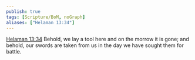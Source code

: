 ```yaml
---
publish: true
tags: [Scripture/BoM, noGraph]
aliases: ["Helaman 13:34"]
---
```

[Helaman 13:34](https://churchofjesuschrist.org/study/scriptures/bofm/hel/13?lang=eng&id=p34#p34) Behold, we lay a tool here and on the morrow it is gone; and behold, our swords are taken from us in the day we have sought them for battle.
